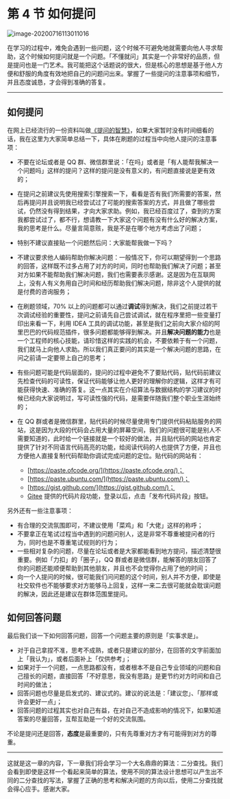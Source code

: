 # 第 4 节 如何提问

![image-20200716113011016](https://tva1.sinaimg.cn/large/007S8ZIlgy1ggsnlii221j315c0u0dk5.jpg)

在学习的过程中，难免会遇到一些问题，这个时候不可避免地就需要向他人寻求帮助，这个时候如何提问就是一个问题。「不懂就问」其实是一个非常好的品质，但是提问也是一门艺术。我可能把这个话题说的很大，但是核心的思想是基于他人方便和舒服的角度有效地把自己的问题问出来。掌握了一些提问的注意事项和细节，并且态度诚恳，才会得到准确的答复。

---

## 如何提问

在网上已经流行的一份资料叫做[《提问的智慧》](https://github.com/ryanhanwu/How-To-Ask-Questions-The-Smart-Way/blob/master/README-zh_CN.md)，如果大家暂时没有时间细看的话，我在这里为大家简单总结一下，具体在刷题的过程当中向他人提问的注意事项：

+ 不要在论坛或者是 QQ 群、微信群里说：「在吗」或者是「有人能帮我解决一个问题吗」这样的提问？这样的提问是没有意义的，有问题直接说是更有效的；
- 在提问之前建议先使用搜索引擎搜索一下，看看是否有我们所需要的答案，然后再提问并且说明我已经尝试过了可能的搜索答案的方式，并且做了哪些尝试，仍然没有得到结果，才向大家求助。例如，我已经百度过了，查到的方案我都尝试过了，都不行，想请教一下大家这个问题有没有什么好的解决方案，我的思考是什么。尽量言简意赅，我是不是在哪个地方考虑出了问题；
- 特别不建议直接贴一个问题然后问：大家能帮我做一下吗？
- 不建议要求他人编码帮助你解决问题：一般情况下，你可以期望得到一个思路的回答，这样既不过多占用了对方的时间，同时也帮助我们解决了问题；甚至对方如果不能帮助我们解决问题，我们也需要表示感谢。这是因为在互联网上，没有人有义务用自己时间和经历帮助我们解决问题，除非这个人提供的就是付费的咨询服务；
- 在刷题领域，$70\%$ 以上的问题都可以通过**调试**得到解决，我们之前提过若干次调试经验的重要性，提问之前请先自己尝试调试，就在程序里把一些变量打印出来看一下，利用 IDEA 工具的调试功能，甚至是我们之前向大家介绍的阿里巴巴的代码规范插件，很多问题都能够得到解决。并且**解决问题的能力**也是一个工程师的核心技能，请珍惜这样的实践的机会，不要依赖于有一个问题，我们就马上向他人求助。所以我们真正要问的其实是一个解决问题的思路，在问之前请一定要带上自己的思考；
- 有些问题可能是代码层面的，提问的过程中避免不了要贴代码，贴代码前建议先检查代码的可读性，保证代码能够让他人更好的理解你的逻辑，这样才有可能获得快速、准确的答复。这一点其实在介绍算法与数据结构的学习建议的时候已经向大家说明过，写可读性强的代码，是需要伴随我们整个职业生涯始终的；
- 在 QQ 群或者是微信群里，贴代码的时候尽量使用专门提供代码粘贴服务的网站，这是因为大段的代码会占用大量的屏幕空间，我们的问题很可能是别人不需要知道的，此时给一个链接就是一个较好的做法，并且贴代码的网站也肯定提供了针对不同语言代码高亮的功能，给阅读代码的人也提供了方便，并且也方便他人直接复制代码帮助你调试完成问题的定位。贴代码的网站有：

  + [https://paste.ofcode.org/](https://paste.ofcode.org/)；
  + [https://paste.ubuntu.com/](https://paste.ubuntu.com/)；
  + [https://gist.github.com/](https://gist.github.com/)；
  + [Gitee](https://gitee.com/)  提供的代码片段功能，登录以后，点击「发布代码片段」按钮。


另外还有一些注意事项：

- 有合理的交流氛围即可，不建议使用「菜鸡」和「大佬」这样的称呼；
- 不要拿正在笔试过程当中遇到的问题问别人，这是非常不尊重被提问者的行为，同时也是不尊重笔试规则的行为；
- 一些相对复杂的问题，尽量在论坛或者是大家都能看到地方提问，描述清楚很重要。例如「力扣」的「圈子」，QQ 群或者是微信群，能解答的朋友回答了你的问题还能顺便帮助到其他朋友，并且也不会觉得你占用了他的时间；
- 向一个人提问的时候，很可能我们问问题的这个时间，别人并不方便，即使是社交软件也不能够要求对方能够马上回复，这样一来二去很可能就会耽误问题的解决，因此还是建议在群体范围里提问。

## 如何回答问题

最后我们谈一下如何回答问题，回答一个问题主要的原则是「实事求是」。

- 对于自己拿捏不准，思考不成熟，或者只是建议的部分，在回答的文字前面加上「我认为」，或者后面补上「仅供参考」；
- 如果对于一个问题，一点思路都没有，或者根本不是自己专业领域的问题和自己擅长的问题，直接回答「不好意思，我没有思路」是更节约对方时间和自己时间的做法；
- 回答问题也尽量是启发式的、建议式的。建议的说法是：「建议您」、「那样或许会更好一点」；
- 回答问题的过程其实也对自己有益，在对自己不造成影响的情况下，如果知道答案的尽量回答，互帮互助是一个好的交流氛围。

不论是提问还是回答，**态度**是最重要的，只有先尊重对方才有可能得到对方的尊重。

---

这就是这一章的内容，下一章我们将会学习一个大名鼎鼎的算法：二分查找。我们会看到即使是这样一个看起来简单的算法，使用不同的算法设计思想可以产生出不同的二分查找的写法，掌握了正确的思考和解决问题的方向以后，使用二分查找就会得心应手。感谢大家。